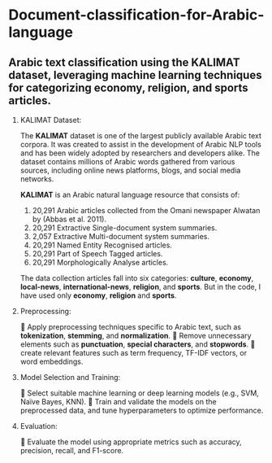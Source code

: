 # Document-classification-for-Arabic-language

  ## Arabic text classification using the KALIMAT dataset, leveraging machine learning techniques for categorizing economy, religion, and sports articles.

  1.  KALIMAT Dataset:
     
       The **KALIMAT** dataset is one of the largest publicly available Arabic text corpora. It was created to assist in the development of Arabic NLP tools and has been widely adopted by researchers and developers alike. The dataset contains millions of Arabic words gathered from various sources, including online news platforms, blogs, and social media networks.

       **KALIMAT** is an Arabic natural language resource that consists of:

        1.	20,291 Arabic articles collected from the Omani newspaper Alwatan by (Abbas et al. 2011).
        2.	20,291 Extractive Single-document system summaries.
        3.	2,057 Extractive Multi-document system summaries.
        4.	20,291 Named Entity Recognised articles.
        5.	20,291 Part of Speech Tagged articles.
        6.	20,291 Morphologically Analyse articles.

        The data collection articles fall into six categories:
          **culture**, **economy**, **local-news**, **international-news**, **religion**, and **sports**.
          But in the code, I have used only **economy**, **religion** and **sports**.

  2. Preprocessing:

       	Apply preprocessing techniques specific to Arabic text, such as **tokenization**, **stemming**, and **normalization**.
       	Remove unnecessary elements such as **punctuation**, **special characters**, and **stopwords**.
       	create relevant features such as term frequency, TF-IDF vectors, or word embeddings.
     
  3. Model Selection and Training:

       	Select suitable machine learning or deep learning models (e.g., SVM, Naïve Bayes, KNN).
       	Train and validate the models on the preprocessed data, and tune hyperparameters to optimize performance.

  4. Evaluation:

       	Evaluate the model using appropriate metrics such as accuracy, precision, recall, and F1-score.

       
     

       




        
          

      

